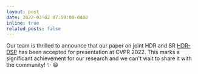 ```yaml
---
layout: post
date: 2022-03-02 07:59:00-0400
inline: true
related_posts: false
---
```


Our team is thrilled to announce that our paper on joint HDR and SR <a href="https://openaccess.thecvf.com/content/CVPR2022/papers/Nguyen_Self-Supervised_Super-Resolution_for_Multi-Exposure_Push-Frame_Satellites_CVPR_2022_paper.pdf">HDR-DSP</a> has been accepted for presentation at CVPR 2022. This marks a significant achievement for our research and we can't wait to share it with the community! :sparkles: :smile:
